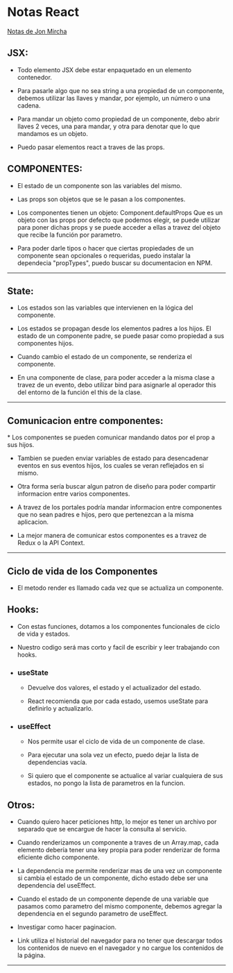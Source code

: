 <h1>Notas React</h1>
<a href="https://jonmircha.com/react">Notas de Jon Mircha</a>

<h2>JSX:</h2>

* Todo elemento JSX debe estar enpaquetado en un elemento contenedor.

* Para pasarle algo que no sea string a una propiedad de un componente, debemos utilizar las llaves y mandar, por ejemplo, un número o una cadena.

* Para mandar un objeto como propiedad de un componente, debo abrir llaves 2 veces, una para mandar, y otra para denotar que lo que mandamos es un objeto.

* Puedo pasar elementos react a traves de las props.

<h2>COMPONENTES:</h2>

* El estado de un componente son las variables del mismo.

* Las props son objetos que se le pasan a los componentes.

* Los componentes tienen un objeto: Component.defaultProps   Que es un objeto con las props por defecto que podemos elegir, se puede utilizar para poner dichas props y se puede acceder a ellas a travez del objeto que recibe la función por parametro.

* Para poder darle tipos o hacer que ciertas propiedades de un componente sean opcionales o requeridas, puedo instalar la dependecia "propTypes", puedo buscar su documentacion en NPM.

<hr>

<h2>State:</h2>

* Los estados son las variables que intervienen en la lógica del componente.

* Los estados se propagan desde los elementos padres a los hijos. El estado de un componente padre, se puede pasar como propiedad a sus componentes hijos.

* Cuando cambio el estado de un componente, se renderiza el componente. 

* En una componente de clase, para poder acceder a la misma clase a travez de un evento, debo utilizar bind para asignarle al operador this del entorno de la función el this de la clase. 

<hr>

<h2>Comunicacion entre componentes:</h2>
* Los componentes se pueden comunicar mandando datos por el prop a sus hijos.

* Tambien se pueden enviar variables de estado para desencadenar eventos en sus eventos hijos, los cuales se veran reflejados en si mismo.

* Otra forma sería buscar algun patron de diseño para poder compartir informacion entre varios componentes.

* A travez de los portales podría mandar informacion entre componentes que no sean padres e hijos, pero que pertenezcan a la misma aplicacion.

* La mejor manera de comunicar estos componentes es a travez de Redux o la API Context.

<hr>

<h2>Ciclo de vida de los Componentes</h2>

* El metodo render es llamado cada vez que se actualiza un componente.

<h2>Hooks:</h2>

* Con estas funciones, dotamos a los componentes funcionales de ciclo de vida y estados.

* Nuestro codigo será mas corto y facil de escribir y leer trabajando con hooks.

* <h3>useState</h3>

  * Devuelve dos valores, el estado y el actualizador del estado.

  * React recomienda que por cada estado, usemos useState para definirlo y actualizarlo.

* <h3>useEffect</h3>
  
  * Nos permite usar el ciclo de vida de un componente de clase.

  * Para ejecutar una sola vez un efecto, puedo dejar la lista de dependencias vacía.

  * Si quiero que el componente se actualice al variar cualquiera de sus estados, no pongo la lista de parametros en la funcion.


<h2>Otros:</h2>

* Cuando quiero hacer peticiones http, lo mejor es tener un archivo por separado que se encargue de hacer la consulta al servicio.

* Cuando renderizamos un componente a traves de un Array.map, cada elemento debería tener una key propia para poder renderizar de forma eficiente dicho componente.

* La dependencia me permite renderizar mas de una vez un componente si cambia el estado de un componente, dicho estado debe ser una dependencia del useEffect.

* Cuando el estado de un componente depende de una variable que pasamos como parametro del mismo componente, debemos agregar la dependencia en el segundo parametro de useEffect.

* Investigar como hacer paginacion.

* Link utiliza el historial del navegador para no tener que descargar todos los contenidos de nuevo en el navegador y no cargue los contenidos de la página.

<hr>